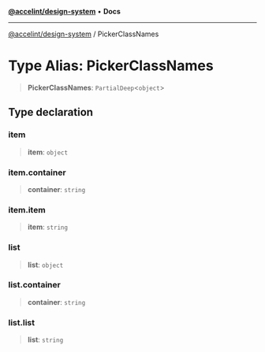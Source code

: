 [**@accelint/design-system**](../README.md) • **Docs**

***

[@accelint/design-system](../README.md) / PickerClassNames

# Type Alias: PickerClassNames

> **PickerClassNames**: `PartialDeep`\<`object`\>

## Type declaration

### item

> **item**: `object`

### item.container

> **container**: `string`

### item.item

> **item**: `string`

### list

> **list**: `object`

### list.container

> **container**: `string`

### list.list

> **list**: `string`
